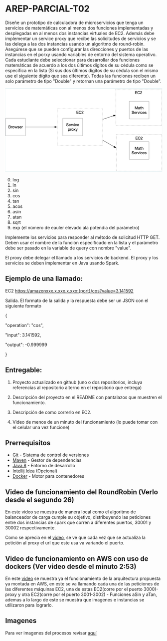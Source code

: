 # AREP-PARCIAL-T02

Diseñe un prototipo de calculadora de microservicios que tenga un servicios de matemáticas con al menos dos funciones implementadas y desplegadas en al menos dos instancias virtuales de EC2. Además debe implementar un service proxy que recibe las solicitudes de servicios y se las delega a las dos instancias usando un algoritmo de round-robin. Asegúrese que se pueden configurar las direcciones y puertos de las instancias en el porxy usando variables de entorno del sistema operativo. Cada estudiante debe seleccionar para desarrollar dos funciones matemáticas de acuerdo a los dos últimos dígitos de su cédula como se especifica en la lista (Si sus dos últimos dígitos de su cédula son el mismo use el siguiente dígito que sea diferente). Todas las funciones reciben un solo parámetro de tipo "Double" y retornan una parámetro de tipo "Double".


<img src="https://github.com/Rincon10/AREP-PARCIAL-T02/blob/master/images/Arquitectura.jpg" />


0. log
1. ln
2. sin
3. cos
4. tan
5. acos
6. asin
7. atan
8. sqrt
9. exp (el número de eauler elevado ala potendia del parámetro)


Implemente los servicios para responder al método de solicitud HTTP GET. Deben usar el nombre de la función especificado en la lista y el parámetro debe ser pasado en la variable de query con nombre "value".

El proxy debe delegar el llamado a los servicios de backend. El proxy y los servicios se deben implementar en Java usando Spark.


## Ejemplo de una llamado:

EC2
https://amazonxxx.x.xxx.x.xxx:{port}/cos?value=3.141592

Salida. El formato de la salida y la respuesta debe ser un JSON con el siguiente formato

{

 "operation": "cos",

 "input":  3.141592,

 "output":  -0.999999

}


## Entregable:

1. Proyecto actualizado en github (uno o dos repositorios, incluya referencias al repositorio alterno en el repositorio que entrega)

2. Descripción del proyecto en el README con pantalazos que muestren el funcionamiento.

3. Descripción de como correrlo en EC2.

4. Video de menos de un minuto del funcionamiento (lo puede tomar con el celular una vez funcione)


## **Prerrequisitos**

-   [Git](https://git-scm.com/downloads) - Sistema de control de versiones
-   [Maven](https://maven.apache.org/download.cgi) - Gestor de dependencias
-   [Java 8](https://www.java.com/download/ie_manual.jsp) - Entorno de desarrollo
-   [Intellij Idea](https://www.jetbrains.com/es-es/idea/download/) (Opcional)
-   [Docker](https://www.docker.com/get-started) -  Motor para contenedores


## Video de funcionamiento del RoundRobin (Verlo desde el segundo 26)

En este video se muestra de manera local como el algoritmo de balanceador de carga cumple su objetivo, distribuyendo las peticiones entre dos instancias de spark que corren a diferentes puertos, 30001 y 30002 respectivamente.

Como se aprecia en el [video](https://pruebacorreoescuelaingeduco-my.sharepoint.com/:v:/r/personal/ivan_rincon-s_mail_escuelaing_edu_co/Documents/Recordings/Call%20with%20LAURA%20and%201%20other-20220330_172234-Meeting%20Recording.mp4?csf=1&web=1&e=3mIUSw), se ve que cada vez que se actualiza la petición al proxy el url que este usa va variando el puerto.

## Video de funcionamiento en AWS con uso de dockers (Ver video desde el minuto 2:53)

En este [video](https://pruebacorreoescuelaingeduco-my.sharepoint.com/:v:/r/personal/ivan_rincon-s_mail_escuelaing_edu_co/Documents/Recordings/Llamada%20con%20LAURA%20y%201%20m%C3%A1s-20220330_173338-Grabaci%C3%B3n%20de%20la%20reuni%C3%B3n.mp4?csf=1&web=1&e=HQmgOy) se muestra ya el funcionamiento de la arquitectura propuesta ya montada en AWS, en este se va llamando cada una de las peticiones de las diferentes máquinas EC2, una de estas EC2(corre por el puerto 3000)-proxy y otra EC2(corre por el puerto 3001-3002) - Funciones aSin y aTan, ademas a lo largo de este se muestra que imagenes e instancias se utilizaron para lograrlo.

## Imagenes
Para ver imagenes del procesos revisar [aquí](https://github.com/Rincon10/AREP-PARCIAL-T02/tree/master/images) 
